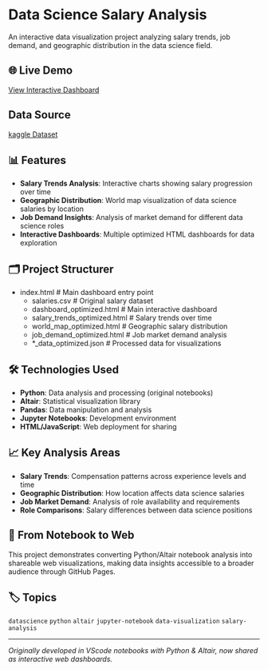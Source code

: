 # Data Science Salary Analysis

An interactive data visualization project analyzing salary trends, job demand, and geographic distribution in the data science field.

## 🌐 Live Demo
[View Interactive Dashboard](https://rbaraka.github.io/Data-Science-Salary-Analysis/)

## Data Source
[kaggle Dataset](https://www.kaggle.com/datasets/adilshamim8/salaries-for-data-science-jobs)

## 📊 Features

- **Salary Trends Analysis**: Interactive charts showing salary progression over time
- **Geographic Distribution**: World map visualization of data science salaries by location
- **Job Demand Insights**: Analysis of market demand for different data science roles
- **Interactive Dashboards**: Multiple optimized HTML dashboards for data exploration

## 🗂️ Project Structurer
- index.html # Main dashboard entry point 
    - salaries.csv # Original salary dataset
    - dashboard_optimized.html # Main interactive dashboard
    - salary_trends_optimized.html # Salary trends over time
    - world_map_optimized.html # Geographic salary distribution
    - job_demand_optimized.html # Job market demand analysis
    - *_data_optimized.json # Processed data for visualizations


## 🛠️ Technologies Used

- **Python**: Data analysis and processing (original notebooks)
- **Altair**: Statistical visualization library
- **Pandas**: Data manipulation and analysis
- **Jupyter Notebooks**: Development environment
- **HTML/JavaScript**: Web deployment for sharing

## 📈 Key Analysis Areas

- **Salary Trends**: Compensation patterns across experience levels and time
- **Geographic Distribution**: How location affects data science salaries
- **Job Market Demand**: Analysis of role availability and requirements
- **Role Comparisons**: Salary differences between data science positions

## 🚀 From Notebook to Web

This project demonstrates converting Python/Altair notebook analysis into shareable web visualizations, making data insights accessible to a broader audience through GitHub Pages.

## 🏷️ Topics
`datascience` `python` `altair` `jupyter-notebook` `data-visualization` `salary-analysis`

---

*Originally developed in VScode notebooks with Python & Altair, now shared as interactive web dashboards.*

